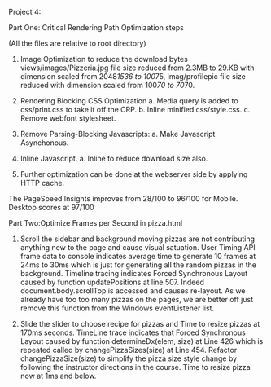 Project 4:

Part One: Critical Rendering Path Optimization steps

(All the files are relative to root directory)

1. Image Optimization to reduce the download bytes
   views/images/Pizzeria.jpg file size reduced from 2.3MB to 29.KB with dimension scaled from 2048*1536 to 100*75,
   imag/profilepic file size reduced with dimension scaled from 100*70 to 70*70.

2. Rendering Blocking CSS Optimization
   a. Media query is added to css/print.css to take it off the CRP.
   b. Inline minified css/style.css.
   c. Remove webfont stylesheet.

3. Remove Parsing-Blocking Javascripts:
   a. Make Javascript Asynchonous.
      <script async src="http://www.google-analytics.com/analytics.js"></script>

4. Inline Javascript.
    a. Inline <script src="js/performatters.js"></script> to reduce download size also.

5. Further optimization can be done at the webserver side by applying HTTP cache.

The PageSpeed Insights improves from 28/100 to 96/100 for Mobile. Desktop scores at 97/100

Part Two:Optimize Frames per Second in pizza.html

1. Scroll the sidebar and background moving pizzas are not contributing anything new to the page and cause visual satuation.
   User Timing API frame data to console indicates average time to generate 10 frames at 24ms to 30ms which is just for generating all the random pizzas in the background. Timeline tracing indicates Forced Synchronous Layout caused by function updatePositions at line 507. Indeed document.body.scrollTop is accessed and causes re-layout. As we already have too too many pizzas on the pages, we are better off just remove this function from the Windows eventListener list.

2. Slide the slider to choose recipe for pizzas and Time to resize pizzas at 170ms seconds. TimeLine trace indicates that  Forced Synchronous Layout caused by function determineDx(elem, size) at Line 426 which is repeated called by changePizzaSizes(size) at Line 454.
Refactor changePizzaSize(size) to simplify the pizza size style change by following the instructor directions in the course. Time to resize pizza now at 1ms and below.